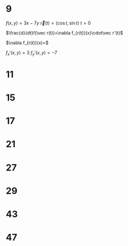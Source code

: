 # 9

$f(x,y)=3x-7y$
$\vec r(t)=\langle\cos t,\sin t\rangle$
$t=0$

$\frac{d}{dt}f(\vec r(t))=\nabla f_{r(t)}(x)\cdot\vec r'(t)$

$\nabla f_{r(t)}(x)=\$

$f_x'(x,y)=3$
$f_y'(x,y)=-7$

# 11

# 15

# 17

# 21

# 27

# 29

# 43

# 47